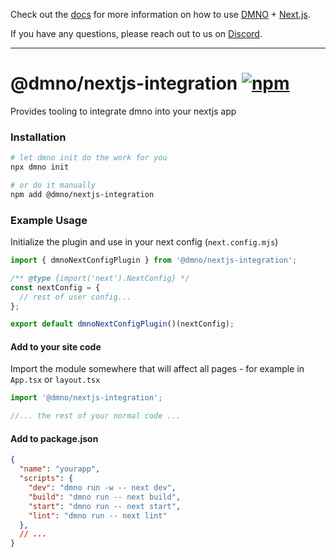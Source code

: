 Check out the [docs](https://dmno.dev/docs/integrations/nextjs/) for more information on how to use [DMNO](https://dmno.dev) + [Next.js](https://nextjs.org/).

If you have any questions, please reach out to us on [Discord](https://chat.dmno.dev).

----

# @dmno/nextjs-integration [![npm](https://img.shields.io/npm/v/@dmno/nextjs-integration)](https://www.npmjs.com/package/@dmno/nextjs-integration)

Provides tooling to integrate dmno into your nextjs app

  ### Installation

```bash
# let dmno init do the work for you
npx dmno init
```

```bash
# or do it manually
npm add @dmno/nextjs-integration
```

### Example Usage

Initialize the plugin and use in your next config (`next.config.mjs`)

```typescript
import { dmnoNextConfigPlugin } from '@dmno/nextjs-integration';

/** @type {import('next').NextConfig} */
const nextConfig = {
  // rest of user config...
};

export default dmnoNextConfigPlugin()(nextConfig);
```


#### Add to your site code

Import the module somewhere that will affect all pages - for example in `App.tsx` or `layout.tsx`
```typescript
import '@dmno/nextjs-integration';

//... the rest of your normal code ...
```


#### Add to package.json

```json
{
  "name": "yourapp",
  "scripts": {
    "dev": "dmno run -w -- next dev",
    "build": "dmno run -- next build",
    "start": "dmno run -- next start",
    "lint": "dmno run -- next lint"
  },
  // ...
}
```

